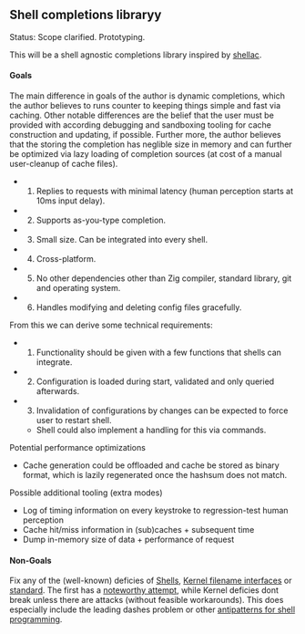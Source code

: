 ## Shell completions libraryy

Status: Scope clarified. Prototyping.

This will be a shell agnostic completions library inspired by
[shellac](https://gitlab.redox-os.org/AdminXVII/shellac-server).

#### Goals

The main difference in goals of the author is dynamic completions, which the author
believes to runs counter to keeping things simple and fast via caching.
Other notable differences are the belief that the user must be provided with
according debugging and sandboxing tooling for cache construction and updating,
if possible.
Further more, the author believes that the storing the completion has neglible
size in memory and can further be optimized via lazy loading of completion sources
(at cost of a manual user-cleanup of cache files).

- 1. Replies to requests with minimal latency (human perception starts at 10ms input delay).
- 2. Supports as-you-type completion.
- 3. Small size. Can be integrated into every shell.
- 4. Cross-platform.
- 5. No other dependencies other than Zig compiler, standard library, git and operating system.
- 6. Handles modifying and deleting config files gracefully.

From this we can derive some technical requirements:
- 1. Functionality should be given with a few functions that shells can integrate.
- 2. Configuration is loaded during start, validated and only queried afterwards.
- 3. Invalidation of configurations by changes can be expected to force user to restart shell.
  * Shell could also implement a handling for this via commands.

Potential performance optimizations
- Cache generation could be offloaded and cache be stored as binary format, which is
  lazily regenerated once the hashsum does not match.

Possible additional tooling (extra modes)
- Log of timing information on every keystroke to regression-test human perception
- Cache hit/miss information in (sub)caches + subsequent time
- Dump in-memory size of data + performance of request

#### Non-Goals

Fix any of the (well-known) deficies of
[Shells](https://arcan-fe.com/2022/04/02/the-day-of-a-new-command-line-interface-shell/),
[Kernel filename interfaces](https://github.com/matu3ba/dotfiles_skeleton/blob/main/Filenamesunsafe)
or
[standard](https://github.com/matu3ba/dotfiles_skeleton/blob/main/POSIXunsafe).
The first has a [noteworthy attempt](https://arcan-fe.com/2022/04/02/the-day-of-a-new-command-line-interface-shell/),
while Kernel deficies dont break unless there are attacks (without feasible workarounds).
This does especially include the leading dashes problem or other
[antipatterns for shell programming](https://github.com/matu3ba/chepa).
